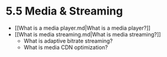 # 5.5 Media & Streaming

- [[What is a media player.md|What is a media player?]]
- [[What is media streaming.md|What is media streaming?]]
  - What is adaptive bitrate streaming?
  - What is media CDN optimization?
